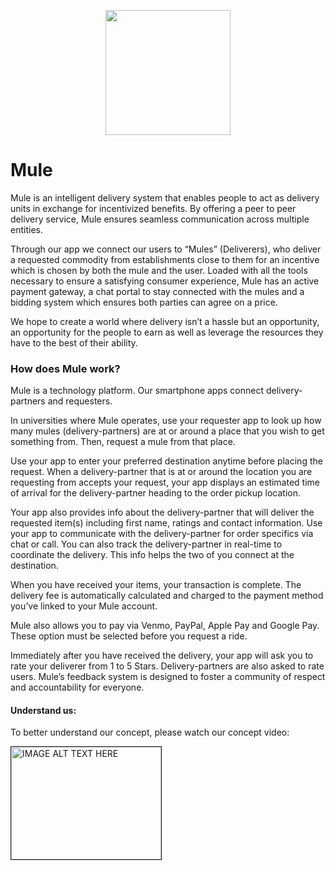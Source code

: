 <p align="center">
  <img width="200" height="200" src="https://github.com/mrigank2487/mule-mvp/blob/master/Code/mule/assets/images/logo.png">
</p>

# Mule

Mule is an intelligent delivery system that enables people to act as delivery units in
exchange for incentivized benefits. By offering a peer to peer delivery service,
Mule ensures seamless communication across multiple entities.

Through our app we connect our users to “Mules” (Deliverers), who deliver a
requested commodity from establishments close to them for an incentive which is
chosen by both the mule and the user. Loaded with all the tools necessary to ensure
a satisfying consumer experience, Mule has an active payment gateway, a chat
portal to stay connected with the mules and a bidding system which ensures both
parties can agree on a price.

We hope to create a world where delivery isn’t a hassle but an opportunity, an
opportunity for the people to earn as well as leverage the resources they have to the
best of their ability.

### How does Mule work?

Mule is a technology platform. Our smartphone apps connect delivery-partners and
requesters.

In universities where Mule operates, use your requester app to look up how many
mules (delivery-partners) are at or around a place that you wish to get something
from. Then, request a mule from that place.

Use your app to enter your preferred destination anytime before placing the
request. When a delivery-partner that is at or around the location you are
requesting from accepts your request, your app displays an estimated time of
arrival for the delivery-partner heading to the order pickup location.

Your app also provides info about the delivery-partner that will deliver the
requested item(s) including first name, ratings and contact information. Use your
app to communicate with the delivery-partner for order specifics via chat or call.
You can also track the delivery-partner in real-time to coordinate the delivery. This
info helps the two of you connect at the destination.

When you have received your items, your transaction is complete. The delivery fee
is automatically calculated and charged to the payment method you’ve linked to
your Mule account.

Mule also allows you to pay via Venmo, PayPal, Apple Pay and Google Pay.
These option must be selected before you request a ride.

Immediately after you have received the delivery, your app will ask you to rate
your deliverer from 1 to 5 Stars. Delivery-partners are also asked to rate users.
Mule’s feedback system is designed to foster a community of respect and
accountability for everyone.

#### Understand us:

To better understand our concept, please watch our concept video:

<a href="http://www.youtube.com/watch?feature=player_embedded&v=zdTL0JeCp8Q
" target="_blank"><img src="http://img.youtube.com/vi/zdTL0JeCp8Q/0.jpg" 
alt="IMAGE ALT TEXT HERE" width="240" height="180" border="1" /></a>



